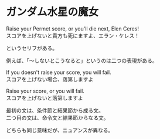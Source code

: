 # ガンダム水星の魔女

Raise your Permet score, or you'll die next, Elen Ceres!  
スコアを上げないと貴方も死にますよ、エラン・ケレス！

というセリフがある。

例えば、「～しないとこうなると」というのは二つの表現がある。

If you doesn't raise your score, you will fail.  
スコアを上げない場合、落第しますよ

Raise your score, or you will fail.  
スコアを上げないと落第しますよ

最初の文は、条件節と結果節から成る文。  
二つ目の文は、命令文と結果節からなる文。  

どちらも同じ意味だが、ニュアンスが異なる。
